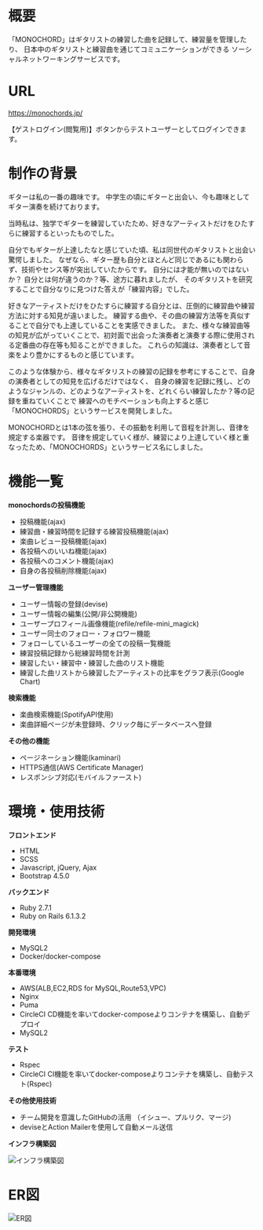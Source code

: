 # 概要
「MONOCHORD」はギタリストの練習した曲を記録して、練習量を管理したり、
日本中のギタリストと練習曲を通じてコミュニケーションができる
ソーシャルネットワーキングサービスです。


# URL
https://monochords.jp/

【ゲストログイン(閲覧用)】ボタンからテストユーザーとしてログインできます。

# 制作の背景
ギターは私の一番の趣味です。
中学生の頃にギターと出会い、今も趣味としてギター演奏を続けております。

当時私は、独学でギターを練習していたため、好きなアーティストだけをひたすらに練習するといったものでした。

自分でもギターが上達したなと感じていた頃、私は同世代のギタリストと出会い驚愕しました。
なぜなら、ギター歴も自分とほとんど同じであるにも関わらず、技術やセンス等が突出していたからです。
自分には才能が無いのではないか？ 自分とは何が違うのか？等、途方に暮れましたが、
そのギタリストを研究することで自分なりに見つけた答えが「練習内容」でした。

好きなアーティストだけをひたすらに練習する自分とは、圧倒的に練習曲や練習方法に対する知見が違いました。
練習する曲や、その曲の練習方法等を真似することで自分でも上達していることを実感できました。
また、様々な練習曲等の知見が広がっていくことで、初対面で出会った演奏者と演奏する際に使用される定番曲の存在等も知ることができました。
これらの知識は、演奏者として音楽をより豊かにするものと感じています。

このような体験から、様々なギタリストの練習の記録を参考にすることで、自身の演奏者としての知見を広げるだけではなく、
自身の練習を記録に残し、どのようなジャンルの、どのようなアーティストを、どれくらい練習したか？等の記録を重ねていくことで
練習へのモチベーションも向上すると感じ「MONOCHORDS」というサービスを開発しました。

MONOCHORDとは1本の弦を張り、その振動を利用して音程を計測し、音律を規定する楽器です。
音律を規定していく様が、練習により上達していく様と重なったため、「MONOCHORDS」というサービス名にしました。

# 機能一覧
**monochordsの投稿機能**
* 投稿機能(ajax)
* 練習曲・練習時間を記録する練習投稿機能(ajax)
* 楽曲レビュー投稿機能(ajax)
* 各投稿へのいいね機能(ajax)
* 各投稿へのコメント機能(ajax)
* 自身の各投稿削除機能(ajax)


**ユーザー管理機能**
* ユーザー情報の登録(devise)
* ユーザー情報の編集(公開/非公開機能)
* ユーザープロフィール画像機能(refile/refile-mini_magick)
* ユーザー同士のフォロー・フォロワー機能
* フォローしているユーザーの全ての投稿一覧機能
* 練習投稿記録から総練習時間を計測
* 練習したい・練習中・練習した曲のリスト機能
* 練習した曲リストから練習したアーティストの比率をグラフ表示(Google Chart)

**検索機能**
* 楽曲検索機能(SpotifyAPI使用)
* 楽曲詳細ページが未登録時、クリック毎にデータベースへ登録

**その他の機能**
* ページネーション機能(kaminari)
* HTTPS通信(AWS Certificate Manager)
* レスポンシブ対応(モバイルファースト)

# 環境・使用技術
**フロントエンド**
*  HTML
*  SCSS
*  Javascript, jQuery, Ajax
*  Bootstrap 4.5.0

**バックエンド**
*  Ruby 2.7.1
*  Ruby on Rails 6.1.3.2

**開発環境**
* MySQL2
* Docker/docker-compose

**本番環境**
* AWS(ALB,EC2,RDS for MySQL,Route53,VPC)
* Nginx
* Puma
* CircleCI CD機能を率いてdocker-composeよりコンテナを構築し、自動デプロイ
* MySQL2

**テスト**
* Rspec
* CircleCI CI機能を率いてdocker-composeよりコンテナを構築し、自動テスト(Rspec)

**その他使用技術**
* チーム開発を意識したGitHubの活用 （イシュー、プルリク、マージ)
* deviseとAction Mailerを使用して自動メール送信

**インフラ構築図**

![インフラ構築図](https://user-images.githubusercontent.com/53462797/121338856-e323a080-c958-11eb-8d10-5f2676a5ba19.jpg)



# ER図

![ER図](https://user-images.githubusercontent.com/53462797/121474289-d6598800-c9fe-11eb-8ddc-a8584aa0701d.jpg)

